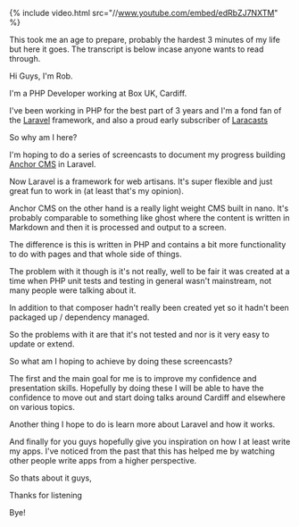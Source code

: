 {% include video.html src="//www.youtube.com/embed/edRbZJ7NXTM" %}

This took me an age to prepare, probably the hardest 3 minutes of my life but here it goes. The transcript is below incase anyone wants to read through.

Hi Guys, I'm Rob.

I'm a PHP Developer working at Box UK, Cardiff.

I've been working in PHP for the best part of 3 years and I'm a fond fan of the [Laravel](http://laravel.com)</a> framework, and also a proud early subscriber of [Laracasts](http://laracasts.com)

So why am I here?

I'm hoping to do a series of screencasts to document my progress building [Anchor CMS](http://anchorcms.com)</a> in Laravel.

Now Laravel is a framework for web artisans. It's super flexible and just great fun to work in (at least that's my opinion).

Anchor CMS on the other hand is a really light weight CMS built in nano. It's probably comparable to something like ghost where the content is written in Markdown and then it is processed and output to a screen.

The difference is this is written in PHP and contains a bit more functionality to do with pages and that whole side of things.

The problem with it though is it's not really, well to be fair it was created at a time when PHP unit tests and testing in general wasn't mainstream, not many people were talking about it.

In addition to that composer hadn't really been created yet so it hadn't been packaged up / dependency managed.

So the problems with it are that it's not tested and nor is it very easy to update or extend.

So what am I hoping to achieve by doing these screencasts?

The first and the main goal for me is to improve my confidence and presentation skills. Hopefully by doing these I will be able to have the confidence to move out and start doing talks around Cardiff and elsewhere on various topics.

Another thing I hope to do is learn more about Laravel and how it works.

And finally for you guys hopefully give you inspiration on how I at least write my apps. I've noticed from the past that this has helped me by watching other people write apps from a higher perspective.

So thats about it guys,

Thanks for listening

Bye!
